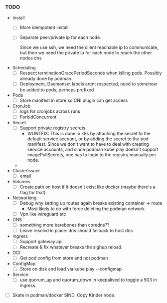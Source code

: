 ### TODO

- Install
    - [ ] More idempotent install
    - [ ] Separate peer/private ip for each node.

      Since we use ssh, we need the client reachable ip to communicate, but then we need the private ip for each node to
      reach the other nodes dns
- Scheduling
    - [ ] Respect terminationGracePeriodSeconds when killing pods.
      Possibly already done by podman.
    - [ ] Deployment, Daemonset labels arent respected, need to somehow be added to pods, perhaps prefixed
- Pods
    - [ ] Store manifest in store so CNI plugin can get access
- CronJob
    - [ ] logs for cronjobs across runs
    - [ ] ForbidConcurrent
- Secret
    - [ ] Support private registry secrets
        - WONTFIX: This is done in k8s by attaching the secret to the default service account, or by adding the
          secret
          to the pod manifest. Since we don't want to have to deal with creating service accounts, and since podman
          kube play doesn't support imagePullSecrets, one has to login to the registry manually per node.
    -
- ClusterIssuer
    - [ ] email
- Volumes
    - [ ] Create path on host if it doesn't exist like docker (maybe there's a flag for that).

- Networking
    - [ ] Debug why setting up routes again breaks existing container -> route
        - Most likely to do with force deleting the podman network
    - [ ] Vpn like wireguard etc
- DNS
    - [ ] something more barebones than coredns??
    - [ ] Leave resolvd in place: dns should fallback to host dns
- Ingress
    - [ ] Support gateway api
    - [ ] Recreate & fix whatever breaks the sighup reload.
- OCI
    - [ ] Get pod config from store and not podman
- ConfigMap
    - [ ] Store on disk and load via kube play --configmap

- Service
    - [ ] use quorum_up and quorum_down in keepalived to toggle a 503 in ingress.

- [ ] Skate in podman/docker SIND. Copy Kinder node.
